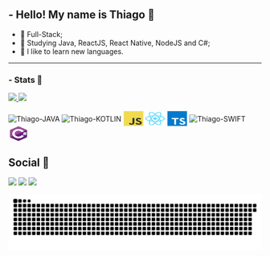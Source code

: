 ## - Hello! My name is Thiago 👋

- 🔭 Full-Stack;
- 🌱 Studying Java, ReactJS, React Native, NodeJS and C#;
- 💬 I like to learn new languages.
-----------------------------------------

### - Stats 🎲
<div>
  <a href="https://github.com/ThiagoTA" >
  <img height="150em" src="https://github-readme-stats.vercel.app/api?username=ThiagoTA&show_icons=true&theme=dark" />
  <img wi height="150em" src="https://github-readme-stats.vercel.app/api/top-langs/?username=ThiagoTA&layout=compact&langs_count=16&theme=dark" />
  </a>
</div>
<div style="display: inline_block"><br>
  <img align="center" alt="Thiago-JAVA" height="30" width="40" src="https://cdn.jsdelivr.net/gh/devicons/devicon/icons/java/java-original-wordmark.svg" />
  <img align="center" alt="Thiago-KOTLIN" height="30" width="40" src="https://cdn.jsdelivr.net/gh/devicons/devicon/icons/kotlin/kotlin-original.svg" />
  <img align="center" alt="Thiago-JS" height="30" width="40" src="https://raw.githubusercontent.com/devicons/devicon/master/icons/javascript/javascript-original.svg" />
   <img align="center" alt="Thiago-C#" height="30" width="40" src="https://raw.githubusercontent.com/devicons/devicon/master/icons/react/react-original.svg" />
  <img align="center" alt="Thiago-TS" height="30" width="40" src="https://raw.githubusercontent.com/devicons/devicon/master/icons/typescript/typescript-original.svg" />
  <img align="center" alt="Thiago-SWIFT" height="50" width="40" src="https://cdn.jsdelivr.net/gh/devicons/devicon/icons/swift/swift-original.svg" />
  <img align="center" alt="Thiago-C#" height="30" width="40" src="https://raw.githubusercontent.com/devicons/devicon/master/icons/csharp/csharp-original.svg" />
</div>

## Social 👤
<div>
  <a href="https://www.instagram.com/ta.thiago/" target="_blank"><img src="https://img.shields.io/badge/Instagram-E4405F?style=for-the-badge&logo=instagram&logoColor=white" target="_blank"></a>
  <a href="https://www.linkedin.com/in/thiago-teixeira-almeida/" target="_blank"><img src="https://img.shields.io/badge/LinkedIn-0077B5?style=for-the-badge&logo=linkedin&logoColor=white" target="_blank"></a>
  <a href="mailto:thiago.teixeirapf@gmail.com" target="_blank"><img src="https://img.shields.io/badge/Gmail-D14836?style=for-the-badge&logo=gmail&logoColor=white" target="_blank"></a>
</div>

![snake animation](https://github.com/ThiagoTa/ThiagoTa/blob/output/github-contribution-grid-snake.svg)



